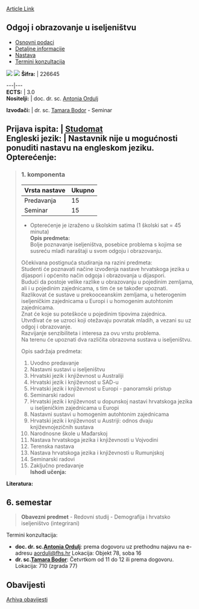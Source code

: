 [Article Link](https://www.fhs.hr/predmet/ooui)

## Odgoj i obrazovanje u iseljeništvu
  * [Osnovni podaci](https://www.fhs.hr/predmet/ooui#v1id-904845_399762_1_0 "Osnovni podaci")
  * [Detaljne informacije](https://www.fhs.hr/predmet/ooui#v1id-904845_399762_1_1 "Detaljne informacije")
  * [Nastava](https://www.fhs.hr/predmet/ooui#v1id-904845_399762_1_2 "Nastava")
  * [Termini konzultacija](https://www.fhs.hr/predmet/ooui#v1id-904845_399762_1_3 "Termini konzultacija")


[![](https://www.fhs.hr/img/flags/gif/hr.gif)](https://www.fhs.hr/predmet/ooui) [![](https://www.fhs.hr/img/flags/gif/gb.gif)](https://www.fhs.hr/en/course/eitcd)
**Šifra:** |  226645  
  
---|---  
**ECTS:** |  3.0   
**Nositelji:** |  doc. dr. sc. [Antonia Ordulj](https://www.fhs.hr/djelatnik/antonia.ordulj)   
  
**Izvođači:** |  dr. sc. [Tamara Bodor](https://www.fhs.hr/djelatnik/tamara.bodor) - Seminar  
  
**Prijava ispita:** |  [Studomat](http://www.isvu.hr/studomat)  
**Engleski jezik:** |  Nastavnik nije u mogućnosti ponuditi nastavu na engleskom jeziku.   
**Opterećenje:**  
---  
> ### 1. komponenta
> | Vrsta nastave | Ukupno  
> ---|---  
> Predavanja | 15  
> Seminar | 15  
> * Opterećenje je izraženo u školskim satima (1 školski sat = 45 minuta)   
**Opis predmeta:**  
> Bolje poznavanje iseljeništva, posebice problema s kojima se susreću mlađi naraštaji u svom odgoju i obrazovanju.  
>    
>    
>  Očekivana postignuća studiranja na razini predmeta:   
>  Studenti će poznavati načine izvođenja nastave hrvatskoga jezika u dijaspori i općenito način odgoja i obrazovanja u dijaspori.  
>  Budući da postoje velike razlike u obrazovanju u pojedinim zemljama, ali i u pojedinim zajednicama, s tim će se također upoznati.  
>  Razlikovat će sustave u prekooceanskim zemljama, u heterogenim iseljeničkim zajednicama u Europi i u homogenim autohtonim zajednicama.  
>  Znat će koje su poteškoće u pojedinim tipovima zajednica.  
>  Utvrđivat će se uzroci koji otežavaju povratak mladih, a vezani su uz odgoj i obrazovanje.  
>  Razvijanje senzibiliteta i interesa za ovu vrstu problema.  
>  Na terenu će upoznati dva različita obrazovna sustava u iseljeništvu.  
>    
>  Opis sadržaja predmeta:   
>  1. Uvodno predavanje  
>  2. Nastavni sustavi u iseljeništvu  
>  3. Hrvatski jezik i književnost u Australiji  
>  4. Hrvatski jezik i književnost u SAD-u  
>  5. Hrvatski jezik i književnost u Europi - panoramski pristup  
>  6. Seminarski radovi  
>  7. Hrvatski jezik i književnost u dopunskoj nastavi hrvatskoga jezika u iseljeničkim zajednicama u Europi  
>  8. Nastavni sustavi u homogenim autohtonim zajednicama  
>  9. Hrvatski jezik i književnost u Austriji: odnos dvaju književnojezičnih sustava  
>  10. Narodnosne škole u Mađarskoj  
>  11. Nastava hrvatskoga jezika i književnosti u Vojvodini  
>  12. Terenska nastava  
>  13. Nastava hrvatskoga jezika i književnosti u Rumunjskoj  
>  14. Seminarski radovi  
>  15. Zaključno predavanje  
**Ishodi učenja:**  

  
**Literatura:**  

  
**6. semestar**  
---  
> **Obavezni predmet** - Redovni studij - Demografija i hrvatsko iseljeništvo (integrirani)  
>   
Termini konzultacija: 
  * **doc. dr. sc.[Antonia Ordulj](https://www.fhs.hr/djelatnik/antonia.ordulj)**: 
prema dogovoru uz prethodnu najavu na e-adresu aordulj@fhs.hr
Lokacija: Objekt 78, soba 16 
  * **dr. sc.[Tamara Bodor](https://www.fhs.hr/djelatnik/tamara.bodor)**: 
Četvrtkom od 11 do 12 ili prema dogovoru.
Lokacija: 710 (zgrada 77) 


## Obavijesti
[Arhiva obavijesti](https://www.fhs.hr/predmet/ooui?@=21g9n#news_121291 "Arhiva obavijesti")
